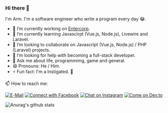 ### Hi there 👋 

I'm Arm. I'm a software engineer who write a program every day 😂.

- 🔭 I’m currently working on [Entercorp](https://entercorp.net/).
- 🌱 I’m currently learning Javascirpt (Vue.js, Node.js), Livewire and Laravel.
- 👯 I’m looking to collaborate on Javascript (Vue.js, Node.js) / PHP (Laravel) projects.
- 🤔 I’m looking for help with becoming a full-stack developer.
- 💬 Ask me about life, programmimg, game and general.
- 😄 Pronouns: He / Him.
- ⚡ Fun fact: I'm a Instigated. 🤣

📫 How to reach me: 

[![E-Mail](https://img.shields.io/badge/--email?label=E-mail&logo=Gmail&style=social)](mailto:sirawit.aarm@gmail.comm) 
[![Connect with Facebook](https://img.shields.io/badge/--facebook?label=Facebook&logo=Facebook&style=social)](https://www.facebook.com/arm.sirawit.75)
[![Chat on Instagram](https://img.shields.io/badge/--instagram?label=Instagram&logo=Instagram&style=social)](https://www.instagram.com/armsirawitt/)
[![Come on Dev.to](https://img.shields.io/badge/--devto?label=Dev.to&logo=Dev.to&style=social)](https://dev.to/sirawit)

![Anurag's github stats](https://github-readme-stats.vercel.app/api?username=armsasmart&show_icons=true&theme=radical)
